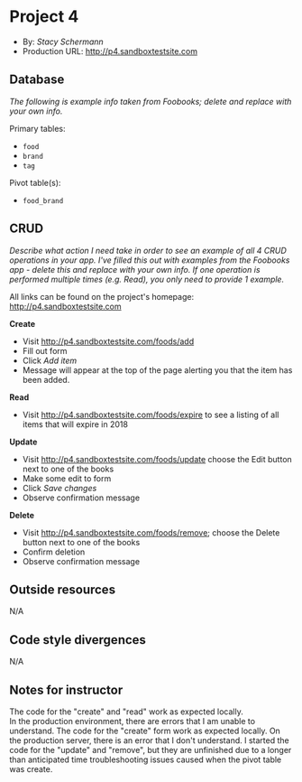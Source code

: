 # Project 4
+ By: *Stacy Schermann*
+ Production URL: <http://p4.sandboxtestsite.com>

## Database
*The following is example info taken from Foobooks; delete and replace with your own info.*

Primary tables:
  + `food`
  + `brand`
  + `tag`
  
Pivot table(s):
  + `food_brand`


## CRUD
*Describe what action I need take in order to see an example of all 4 CRUD operations in your app. I've filled this out with examples from the Foobooks app - delete this and replace with your own info. If one operation is performed multiple times (e.g. Read), you only need to provide 1 example.*

All links can be found on the project's homepage: http://p4.sandboxtestsite.com

__Create__
  + Visit <http://p4.sandboxtestsite.com/foods/add>
  + Fill out form
  + Click *Add item*
  + Message will appear at the top of the page alerting you that the item has been added.
  
__Read__
  + Visit <http://p4.sandboxtestsite.com/foods/expire> to see a listing of all items that will expire in 2018
  
__Update__
  + Visit <http://p4.sandboxtestsite.com/foods/update> choose the Edit button next to one of the books
  + Make some edit to form
  + Click *Save changes*
  + Observe confirmation message
  
__Delete__
  + Visit <http://p4.sandboxtestsite.com/foods/remove>; choose the Delete button next to one of the books
  + Confirm deletion
  + Observe confirmation message

## Outside resources
N/A

## Code style divergences
N/A

## Notes for instructor
The code for the "create" and "read" work as expected locally.  
In the production environment, there are errors that I am unable to understand.
The code for the "create" form work as expected locally.  On the production server, there is an error that I don't understand.
I started the code for the "update" and "remove", but they are unfinished due to a longer than anticipated time troubleshooting issues caused when the pivot table was create.

